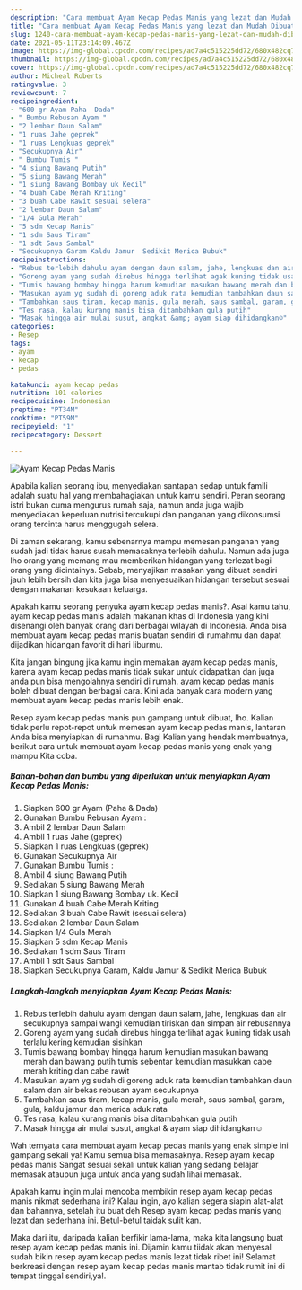 ```yaml
---
description: "Cara membuat Ayam Kecap Pedas Manis yang lezat dan Mudah Dibuat"
title: "Cara membuat Ayam Kecap Pedas Manis yang lezat dan Mudah Dibuat"
slug: 1240-cara-membuat-ayam-kecap-pedas-manis-yang-lezat-dan-mudah-dibuat
date: 2021-05-11T23:14:09.467Z
image: https://img-global.cpcdn.com/recipes/ad7a4c515225dd72/680x482cq70/ayam-kecap-pedas-manis-foto-resep-utama.jpg
thumbnail: https://img-global.cpcdn.com/recipes/ad7a4c515225dd72/680x482cq70/ayam-kecap-pedas-manis-foto-resep-utama.jpg
cover: https://img-global.cpcdn.com/recipes/ad7a4c515225dd72/680x482cq70/ayam-kecap-pedas-manis-foto-resep-utama.jpg
author: Micheal Roberts
ratingvalue: 3
reviewcount: 7
recipeingredient:
- "600 gr Ayam Paha  Dada"
- " Bumbu Rebusan Ayam "
- "2 lembar Daun Salam"
- "1 ruas Jahe geprek"
- "1 ruas Lengkuas geprek"
- "Secukupnya Air"
- " Bumbu Tumis "
- "4 siung Bawang Putih"
- "5 siung Bawang Merah"
- "1 siung Bawang Bombay uk Kecil"
- "4 buah Cabe Merah Kriting"
- "3 buah Cabe Rawit sesuai selera"
- "2 lembar Daun Salam"
- "1/4 Gula Merah"
- "5 sdm Kecap Manis"
- "1 sdm Saus Tiram"
- "1 sdt Saus Sambal"
- "Secukupnya Garam Kaldu Jamur  Sedikit Merica Bubuk"
recipeinstructions:
- "Rebus terlebih dahulu ayam dengan daun salam, jahe, lengkuas dan air secukupnya sampai wangi kemudian tiriskan dan simpan air rebusannya"
- "Goreng ayam yang sudah direbus hingga terlihat agak kuning tidak usah terlalu kering kemudian sisihkan"
- "Tumis bawang bombay hingga harum kemudian masukan bawang merah dan bawang putih tumis sebentar kemudian masukkan cabe merah kriting dan cabe rawit"
- "Masukan ayam yg sudah di goreng aduk rata kemudian tambahkan daun salam dan air bekas rebusan ayam secukupnya"
- "Tambahkan saus tiram, kecap manis, gula merah, saus sambal, garam, gula, kaldu jamur dan merica aduk rata"
- "Tes rasa, kalau kurang manis bisa ditambahkan gula putih"
- "Masak hingga air mulai susut, angkat &amp; ayam siap dihidangkan☺️"
categories:
- Resep
tags:
- ayam
- kecap
- pedas

katakunci: ayam kecap pedas 
nutrition: 101 calories
recipecuisine: Indonesian
preptime: "PT34M"
cooktime: "PT59M"
recipeyield: "1"
recipecategory: Dessert

---
```



![Ayam Kecap Pedas Manis](https://img-global.cpcdn.com/recipes/ad7a4c515225dd72/680x482cq70/ayam-kecap-pedas-manis-foto-resep-utama.jpg)

Apabila kalian seorang ibu, menyediakan santapan sedap untuk famili adalah suatu hal yang membahagiakan untuk kamu sendiri. Peran seorang istri bukan cuma mengurus rumah saja, namun anda juga wajib menyediakan keperluan nutrisi tercukupi dan panganan yang dikonsumsi orang tercinta harus menggugah selera.

Di zaman  sekarang, kamu sebenarnya mampu memesan panganan yang sudah jadi tidak harus susah memasaknya terlebih dahulu. Namun ada juga lho orang yang memang mau memberikan hidangan yang terlezat bagi orang yang dicintainya. Sebab, menyajikan masakan yang dibuat sendiri jauh lebih bersih dan kita juga bisa menyesuaikan hidangan tersebut sesuai dengan makanan kesukaan keluarga. 



Apakah kamu seorang penyuka ayam kecap pedas manis?. Asal kamu tahu, ayam kecap pedas manis adalah makanan khas di Indonesia yang kini disenangi oleh banyak orang dari berbagai wilayah di Indonesia. Anda bisa membuat ayam kecap pedas manis buatan sendiri di rumahmu dan dapat dijadikan hidangan favorit di hari liburmu.

Kita jangan bingung jika kamu ingin memakan ayam kecap pedas manis, karena ayam kecap pedas manis tidak sukar untuk didapatkan dan juga anda pun bisa mengolahnya sendiri di rumah. ayam kecap pedas manis boleh dibuat dengan berbagai cara. Kini ada banyak cara modern yang membuat ayam kecap pedas manis lebih enak.

Resep ayam kecap pedas manis pun gampang untuk dibuat, lho. Kalian tidak perlu repot-repot untuk memesan ayam kecap pedas manis, lantaran Anda bisa menyiapkan di rumahmu. Bagi Kalian yang hendak membuatnya, berikut cara untuk membuat ayam kecap pedas manis yang enak yang mampu Kita coba.

<!--inarticleads1-->

##### Bahan-bahan dan bumbu yang diperlukan untuk menyiapkan Ayam Kecap Pedas Manis:

1. Siapkan 600 gr Ayam (Paha &amp; Dada)
1. Gunakan  Bumbu Rebusan Ayam :
1. Ambil 2 lembar Daun Salam
1. Ambil 1 ruas Jahe (geprek)
1. Siapkan 1 ruas Lengkuas (geprek)
1. Gunakan Secukupnya Air
1. Gunakan  Bumbu Tumis :
1. Ambil 4 siung Bawang Putih
1. Sediakan 5 siung Bawang Merah
1. Siapkan 1 siung Bawang Bombay uk. Kecil
1. Gunakan 4 buah Cabe Merah Kriting
1. Sediakan 3 buah Cabe Rawit (sesuai selera)
1. Sediakan 2 lembar Daun Salam
1. Siapkan 1/4 Gula Merah
1. Siapkan 5 sdm Kecap Manis
1. Sediakan 1 sdm Saus Tiram
1. Ambil 1 sdt Saus Sambal
1. Siapkan Secukupnya Garam, Kaldu Jamur &amp; Sedikit Merica Bubuk




<!--inarticleads2-->

##### Langkah-langkah menyiapkan Ayam Kecap Pedas Manis:

1. Rebus terlebih dahulu ayam dengan daun salam, jahe, lengkuas dan air secukupnya sampai wangi kemudian tiriskan dan simpan air rebusannya
1. Goreng ayam yang sudah direbus hingga terlihat agak kuning tidak usah terlalu kering kemudian sisihkan
1. Tumis bawang bombay hingga harum kemudian masukan bawang merah dan bawang putih tumis sebentar kemudian masukkan cabe merah kriting dan cabe rawit
1. Masukan ayam yg sudah di goreng aduk rata kemudian tambahkan daun salam dan air bekas rebusan ayam secukupnya
1. Tambahkan saus tiram, kecap manis, gula merah, saus sambal, garam, gula, kaldu jamur dan merica aduk rata
1. Tes rasa, kalau kurang manis bisa ditambahkan gula putih
1. Masak hingga air mulai susut, angkat &amp; ayam siap dihidangkan☺️




Wah ternyata cara membuat ayam kecap pedas manis yang enak simple ini gampang sekali ya! Kamu semua bisa memasaknya. Resep ayam kecap pedas manis Sangat sesuai sekali untuk kalian yang sedang belajar memasak ataupun juga untuk anda yang sudah lihai memasak.

Apakah kamu ingin mulai mencoba membikin resep ayam kecap pedas manis nikmat sederhana ini? Kalau ingin, ayo kalian segera siapin alat-alat dan bahannya, setelah itu buat deh Resep ayam kecap pedas manis yang lezat dan sederhana ini. Betul-betul taidak sulit kan. 

Maka dari itu, daripada kalian berfikir lama-lama, maka kita langsung buat resep ayam kecap pedas manis ini. Dijamin kamu tiidak akan menyesal sudah bikin resep ayam kecap pedas manis lezat tidak ribet ini! Selamat berkreasi dengan resep ayam kecap pedas manis mantab tidak rumit ini di tempat tinggal sendiri,ya!.

